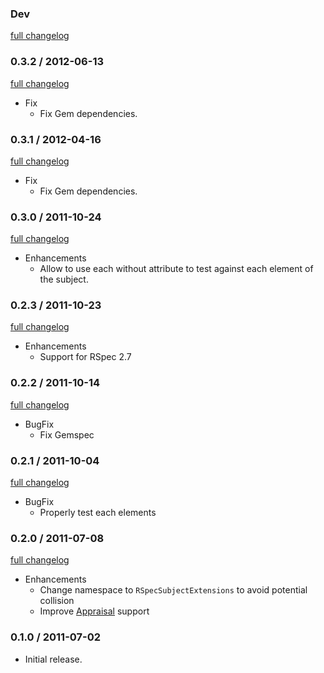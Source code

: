 ### Dev

[full changelog](http://github.com/ZenCocoon/rspec-subject-extensions/compare/v0.3.2...master)

### 0.3.2 / 2012-06-13

[full changelog](http://github.com/ZenCocoon/rspec-subject-extensions/compare/v0.3.1...v0.3.2)

* Fix
  * Fix Gem dependencies.

### 0.3.1 / 2012-04-16

[full changelog](http://github.com/ZenCocoon/rspec-subject-extensions/compare/v0.3.0...v0.3.1)

* Fix
  * Fix Gem dependencies.

### 0.3.0 / 2011-10-24

[full changelog](http://github.com/ZenCocoon/rspec-subject-extensions/compare/v0.2.3...v0.3.0)

* Enhancements
  * Allow to use each without attribute to test against each element of the subject.

### 0.2.3 / 2011-10-23

[full changelog](http://github.com/ZenCocoon/rspec-subject-extensions/compare/v0.2.2...v0.2.3)

* Enhancements
  * Support for RSpec 2.7

### 0.2.2 / 2011-10-14

[full changelog](http://github.com/ZenCocoon/rspec-subject-extensions/compare/v0.2.1...v0.2.2)

* BugFix
  * Fix Gemspec

### 0.2.1 / 2011-10-04

[full changelog](http://github.com/ZenCocoon/rspec-subject-extensions/compare/v0.2.0...v0.2.1)

* BugFix
  * Properly test each elements

### 0.2.0 / 2011-07-08

[full changelog](http://github.com/ZenCocoon/rspec-subject-extensions/compare/v0.1.0...v0.2.0)

* Enhancements
  * Change namespace to `RSpecSubjectExtensions` to avoid potential collision
  * Improve [Appraisal](https://github.com/thoughtbot/appraisal) support

### 0.1.0 / 2011-07-02

* Initial release.